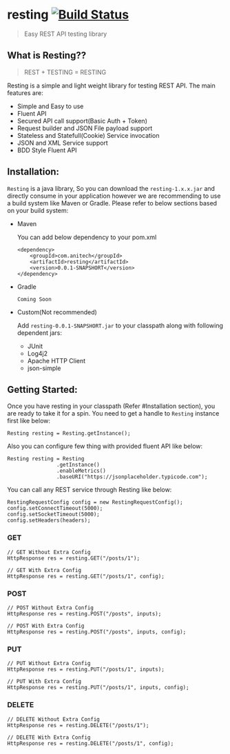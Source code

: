# resting [![Build Status](https://travis-ci.org/anitechcs/resting.svg?branch=master)](https://travis-ci.org/anitechcs/resting)

> Easy REST API testing library

## What is Resting??
> REST + TESTING = RESTING

Resting is a simple and light weight library for testing REST API. The main features are:

   * Simple and Easy to use
   * Fluent API
   * Secured API call support(Basic Auth + Token)
   * Request builder and JSON File payload support
   * Stateless and Statefull(Cookie) Service invocation 
   * JSON and XML Service support
   * BDD Style Fluent API


## Installation:

`Resting` is a java library, So you can download the `resting-1.x.x.jar` and directly consume in your application however we are recommending to use a build system like Maven or Gradle. Please refer to below sections based on your build system: 

* Maven

	You can add below dependency to your pom.xml
	
	```
	<dependency>
	    <groupId>com.anitech</groupId>
	    <artifactId>resting</artifactId>
	    <version>0.0.1-SNAPSHORT</version>
	</dependency>
	```
	

* Gradle
	
	```
	Coming Soon
	```
	

* Custom(Not recommended) 

	Add `resting-0.0.1-SNAPSHORT.jar` to your classpath along with following dependent jars:

	- JUnit
	- Log4j2
	- Apache HTTP Client
	- json-simple
	

## Getting Started:

Once you have resting in your classpath (Refer #Installation section), you are ready to take it for a spin. You need to get a handle to `Resting` instance first like below:

	
	Resting resting = Resting.getInstance();
	
Also you can configure few thing with provided fluent API like below:
	
	
	Resting	resting = Resting
					.getInstance()
					.enableMetrics()
					.baseURI("https://jsonplaceholder.typicode.com");
	

You can call any REST service through Resting like below:

```
RestingRequestConfig config = new RestingRequestConfig();
config.setConnectTimeout(5000);
config.setSocketTimeout(5000);
config.setHeaders(headers);
```
### GET
```
// GET Without Extra Config
HttpResponse res = resting.GET("/posts/1");
	
// GET With Extra Config
HttpResponse res = resting.GET("/posts/1", config);
```
### POST
```	
// POST Without Extra Config
HttpResponse res = resting.POST("/posts", inputs);
	
// POST With Extra Config	
HttpResponse res = resting.POST("/posts", inputs, config);
```
### PUT
```
// PUT Without Extra Config
HttpResponse res = resting.PUT("/posts/1", inputs);
	
// PUT With Extra Config	
HttpResponse res = resting.PUT("/posts/1", inputs, config);
```
### DELETE
```
// DELETE Without Extra Config
HttpResponse res = resting.DELETE("/posts/1");
	
// DELETE With Extra Config
HttpResponse res = resting.DELETE("/posts/1", config);
```
		
